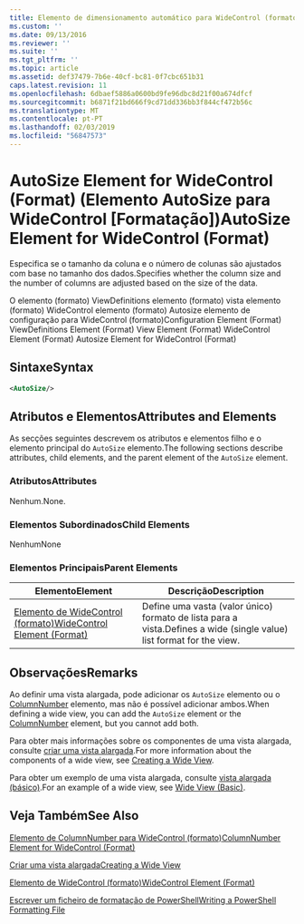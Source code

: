 ```yaml
---
title: Elemento de dimensionamento automático para WideControl (formato) | Documentos da Microsoft
ms.custom: ''
ms.date: 09/13/2016
ms.reviewer: ''
ms.suite: ''
ms.tgt_pltfrm: ''
ms.topic: article
ms.assetid: def37479-7b6e-40cf-bc81-0f7cbc651b31
caps.latest.revision: 11
ms.openlocfilehash: 6dbaef5886a0600bd9fe96dbc8d21f00a674dfcf
ms.sourcegitcommit: b6871f21bd666f9cd71dd336bb3f844cf472b56c
ms.translationtype: MT
ms.contentlocale: pt-PT
ms.lasthandoff: 02/03/2019
ms.locfileid: "56847573"
---
```

# <a name="autosize-element-for-widecontrol-format"></a><span data-ttu-id="43cfd-102">AutoSize Element for WideControl (Format) (Elemento AutoSize para WideControl [Formatação])</span><span class="sxs-lookup"><span data-stu-id="43cfd-102">AutoSize Element for WideControl (Format)</span></span>

<span data-ttu-id="43cfd-103">Especifica se o tamanho da coluna e o número de colunas são ajustados com base no tamanho dos dados.</span><span class="sxs-lookup"><span data-stu-id="43cfd-103">Specifies whether the column size and the number of columns are adjusted based on the size of the data.</span></span>

<span data-ttu-id="43cfd-104">O elemento (formato) ViewDefinitions elemento (formato) vista elemento (formato) WideControl elemento (formato) Autosize elemento de configuração para WideControl (formato)</span><span class="sxs-lookup"><span data-stu-id="43cfd-104">Configuration Element (Format) ViewDefinitions Element (Format) View Element (Format) WideControl Element (Format) Autosize Element for WideControl (Format)</span></span>

## <a name="syntax"></a><span data-ttu-id="43cfd-105">Sintaxe</span><span class="sxs-lookup"><span data-stu-id="43cfd-105">Syntax</span></span>

```xml
<AutoSize/>
```

## <a name="attributes-and-elements"></a><span data-ttu-id="43cfd-106">Atributos e Elementos</span><span class="sxs-lookup"><span data-stu-id="43cfd-106">Attributes and Elements</span></span>

<span data-ttu-id="43cfd-107">As secções seguintes descrevem os atributos e elementos filho e o elemento principal do `AutoSize` elemento.</span><span class="sxs-lookup"><span data-stu-id="43cfd-107">The following sections describe attributes, child elements, and the parent element of the `AutoSize` element.</span></span>

### <a name="attributes"></a><span data-ttu-id="43cfd-108">Atributos</span><span class="sxs-lookup"><span data-stu-id="43cfd-108">Attributes</span></span>

<span data-ttu-id="43cfd-109">Nenhum.</span><span class="sxs-lookup"><span data-stu-id="43cfd-109">None.</span></span>

### <a name="child-elements"></a><span data-ttu-id="43cfd-110">Elementos Subordinados</span><span class="sxs-lookup"><span data-stu-id="43cfd-110">Child Elements</span></span>

<span data-ttu-id="43cfd-111">Nenhum</span><span class="sxs-lookup"><span data-stu-id="43cfd-111">None</span></span>

### <a name="parent-elements"></a><span data-ttu-id="43cfd-112">Elementos Principais</span><span class="sxs-lookup"><span data-stu-id="43cfd-112">Parent Elements</span></span>

|<span data-ttu-id="43cfd-113">Elemento</span><span class="sxs-lookup"><span data-stu-id="43cfd-113">Element</span></span>|<span data-ttu-id="43cfd-114">Descrição</span><span class="sxs-lookup"><span data-stu-id="43cfd-114">Description</span></span>|
|-------------|-----------------|
|[<span data-ttu-id="43cfd-115">Elemento de WideControl (formato)</span><span class="sxs-lookup"><span data-stu-id="43cfd-115">WideControl Element (Format)</span></span>](./widecontrol-element-format.md)|<span data-ttu-id="43cfd-116">Define uma vasta (valor único) formato de lista para a vista.</span><span class="sxs-lookup"><span data-stu-id="43cfd-116">Defines a wide (single value) list format for the view.</span></span>|

## <a name="remarks"></a><span data-ttu-id="43cfd-117">Observações</span><span class="sxs-lookup"><span data-stu-id="43cfd-117">Remarks</span></span>

<span data-ttu-id="43cfd-118">Ao definir uma vista alargada, pode adicionar os `AutoSize` elemento ou o [ColumnNumber](./columnnumber-element-for-widecontrol-format.md) elemento, mas não é possível adicionar ambos.</span><span class="sxs-lookup"><span data-stu-id="43cfd-118">When defining a wide view, you can add the `AutoSize` element or the [ColumnNumber](./columnnumber-element-for-widecontrol-format.md) element, but you cannot add both.</span></span>

<span data-ttu-id="43cfd-119">Para obter mais informações sobre os componentes de uma vista alargada, consulte [criar uma vista alargada](./creating-a-wide-view.md).</span><span class="sxs-lookup"><span data-stu-id="43cfd-119">For more information about the components of a wide view, see [Creating a Wide View](./creating-a-wide-view.md).</span></span>

<span data-ttu-id="43cfd-120">Para obter um exemplo de uma vista alargada, consulte [vista alargada (básico)](./wide-view-basic.md).</span><span class="sxs-lookup"><span data-stu-id="43cfd-120">For an example of a wide view, see [Wide View (Basic)](./wide-view-basic.md).</span></span>

## <a name="see-also"></a><span data-ttu-id="43cfd-121">Veja Também</span><span class="sxs-lookup"><span data-stu-id="43cfd-121">See Also</span></span>

[<span data-ttu-id="43cfd-122">Elemento de ColumnNumber para WideControl (formato)</span><span class="sxs-lookup"><span data-stu-id="43cfd-122">ColumnNumber Element for WideControl (Format)</span></span>](./columnnumber-element-for-widecontrol-format.md)

[<span data-ttu-id="43cfd-123">Criar uma vista alargada</span><span class="sxs-lookup"><span data-stu-id="43cfd-123">Creating a Wide View</span></span>](./creating-a-wide-view.md)

[<span data-ttu-id="43cfd-124">Elemento de WideControl (formato)</span><span class="sxs-lookup"><span data-stu-id="43cfd-124">WideControl Element (Format)</span></span>](./widecontrol-element-format.md)

[<span data-ttu-id="43cfd-125">Escrever um ficheiro de formatação de PowerShell</span><span class="sxs-lookup"><span data-stu-id="43cfd-125">Writing a PowerShell Formatting File</span></span>](./writing-a-powershell-formatting-file.md)
